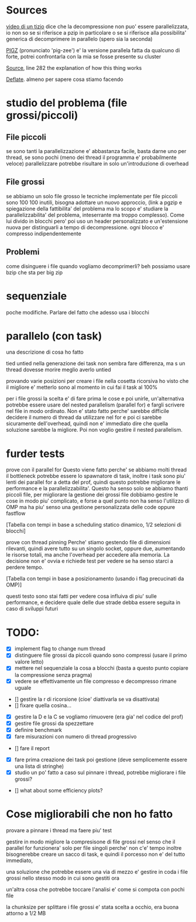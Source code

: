 # Sources
[video di un tizio](https://www.youtube.com/watch?v=8SLRMa50tmc) dice che la decompressione non puo' essere parallelizzata, io non so se si riferisce a pzip in particolare o se si riferisce alla possibilita' generica di decomprimere in parallelo (spero sia la seconda)

[PIGZ](https://zlib.net/pigz/) (pronunciato 'pig-zee') e' la versione parallela fatta da qualcuno di forte, potrei confrontarla con la mia se fosse presente su cluster

[Source](https://github.com/madler/pigz/blob/master/pigz.c), line 282 the explanation of how this thing works

[Deflate](https://zlib.net/feldspar.html). almeno per sapere cosa stiamo facendo

# studio del problema (file grossi/piccoli)
## File piccoli
se sono tanti la parallelizzazione e' abbastanza facile, basta darne uno per thread, se sono pochi (meno dei thread il programma e' probabilmente veloce) parallelizzare potrebbe risultare in solo un'introduzione di overhead
## File grossi
se abbiamo un solo file grosso le tecniche implementate per file piccoli sono 100 100 inutili, bisogna adottare un nuovo approccio, (link a pgzip e spiegazione della fattibilita' del problema ma lo scopo e' studiare la parallelizzabilita' del problema, inteserrante ma troppo complesso). Come lui divido in blocchi pero' poi uso un header personalizzato e un'estensione nuova per distinguarli a tempo di decompressione. ogni blocco e' compresso indipendentemente
## Problemi
come disinguere i file quando vogliamo decomprimerli?
beh possiamo usare bzip che sta per big zip

# sequenziale
poche modifiche. Parlare del fatto che adesso usa i blocchi

# parallelo (con task)
una descrizione di cosa ho fatto

tied untied nella generazione dei task non sembra fare differenza, ma s un thread dovesse morire meglio averlo untied

provando varie posizioni per creare i file nella cosetta ricorsiva ho visto che il migliore e' metterlo sono al momento in cui fai il task al 100%

per i file grossi la scelta e' di fare prima le cose e poi unirle, un'alternativa potrebbe essere usare del nested parallelism (parallel for) e fargli scrivere nel file in modo ordinato. Non e' stato fatto perche' sarebbe difficile decidere il numero di thread da utilizzare nel for e poi ci sarebbe sicuramente dell'overhead, quindi non e' immediato dire che quella soluzione sarebbe la migliore. Poi non voglio gestire il nested parallelism.

# furder tests
prove con il parallel for
Questo viene fatto perche' se abbiamo molti thread il bottleneck potrebbe essere lo spawnatore di task, inoltre i task sono piu' lenti dei parallel for a detta del prof, quindi questo potrebbe migliorare le performance e la parallelizzabilita'.
Questo ha senso solo se abbiamo thanti piccoli file, per migliorare la gestione dei grossi file dobbiamo gestire le cose in modo piu' complicato, e forse a quel punto non ha senso l'utilizzo di OMP ma ha piu' senso una gestione personalizzata delle code oppure fastflow

[Tabella con tempi in base a scheduling statico dinamico, 1/2 selezioni di blocchi]

prove con thread pinning
Perche' stiamo gestendo file di dimensioni rilevanti, quindi avere tutto su un singolo socket, oppure due, aumentando le risorse totali, ma anche l'overhead per accedere alla memoria. La decisione non e' ovvia e richiede test per vedere se ha senso starci a perdere tempo.

[Tabella con tempi in base a posizionamento (usando i flag precucinati da OMP)]

questi testo sono stai fatti per vedere cosa influiva di piu' sulle performance, e decidere quale delle due strade debba essere seguita in caso di sviluppi futuri

# TODO:
- [x] implement flag to change num thread
- [x] distinguere file grossi da piccoli quando sono compressi (usare il primo valore letto)
- [x] mettere nel sequenziale la cosa a blocchi (basta a questo punto copiare la compressione senza pragma)
- [x] vedere se effettivamente un file compresso e decompresso rimane uguale
- [] gestire la r di ricorsione (cioe' diattivarla se va disattivata)
- [] fixare quella cosina...
- [x] gestire la D e la C se vogliamo rimuovere (era gia' nel codice del prof)
- [x] gestire file grossi da spezzettare
- [x] definire benchmark
- [x] fare misurazioni con numero di thread progressivo
- [] fare il report
- [x] fare prima creazione dei task poi gestione (deve semplicemente essere una lista di stringhe)
- [x] studio un po' fatto a caso sul pinnare i thread, potrebbe migliorare i file grossi?
- [] what about some efficiency plots?


# Cose migliorabili che non ho fatto

provare a pinnare i thread ma faere piu' test

gestire in modo migliore la compresisone di file grossi nel senso che il parallel for funzionera' solo per file singoli perche' non c'e' tempo
inoltre bisognerebbe creare un sacco di task, e quindi il porcesso non e' del tutto immediato,

una soluzione che potrebbe essere una via di mezzo e' gestire in coda i file grossi nello stesso modo in cui sono gestiti ora

un'altra cosa che potrebbe toccare l'analisi e' come si compota con pochi file 

la chunksize per splittare i file grossi e' stata scelta a occhio, era buona attorno a 1/2 MB